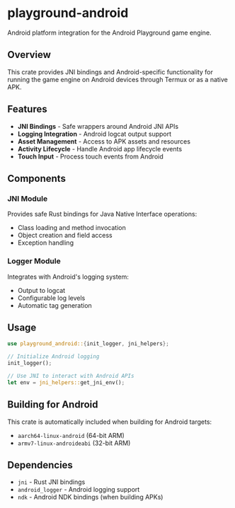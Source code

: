 # playground-android

Android platform integration for the Android Playground game engine.

## Overview

This crate provides JNI bindings and Android-specific functionality for running the game engine on Android devices through Termux or as a native APK.

## Features

- **JNI Bindings** - Safe wrappers around Android JNI APIs
- **Logging Integration** - Android logcat output support
- **Asset Management** - Access to APK assets and resources
- **Activity Lifecycle** - Handle Android app lifecycle events
- **Touch Input** - Process touch events from Android

## Components

### JNI Module
Provides safe Rust bindings for Java Native Interface operations:
- Class loading and method invocation
- Object creation and field access
- Exception handling

### Logger Module
Integrates with Android's logging system:
- Output to logcat
- Configurable log levels
- Automatic tag generation

## Usage

```rust
use playground_android::{init_logger, jni_helpers};

// Initialize Android logging
init_logger();

// Use JNI to interact with Android APIs
let env = jni_helpers::get_jni_env();
```

## Building for Android

This crate is automatically included when building for Android targets:
- `aarch64-linux-android` (64-bit ARM)
- `armv7-linux-androideabi` (32-bit ARM)

## Dependencies

- `jni` - Rust JNI bindings
- `android_logger` - Android logging support
- `ndk` - Android NDK bindings (when building APKs)